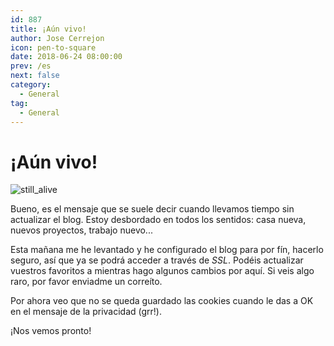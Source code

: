```yaml
---
id: 887
title: ¡Aún vivo!
author: Jose Cerrejon
icon: pen-to-square
date: 2018-06-24 08:00:00
prev: /es
next: false
category:
  - General
tag:
  - General
---
```


# ¡Aún vivo!

![still_alive](/images/2018/06/still_alive.jpg)

Bueno, es el mensaje que se suele decir cuando llevamos tiempo sin actualizar el blog. Estoy desbordado en todos los sentidos: casa nueva, nuevos proyectos, trabajo nuevo...

Esta mañana me he levantado y he configurado el blog para por fín, hacerlo seguro, así que ya se podrá acceder a través de *SSL*. Podéis actualizar vuestros favoritos a []() mientras hago algunos cambios por aquí. Si veis algo raro, por favor enviadme un correíto.

Por ahora veo que no se queda guardado las cookies cuando le das a OK en el mensaje de la privacidad (grr!).

¡Nos vemos pronto!